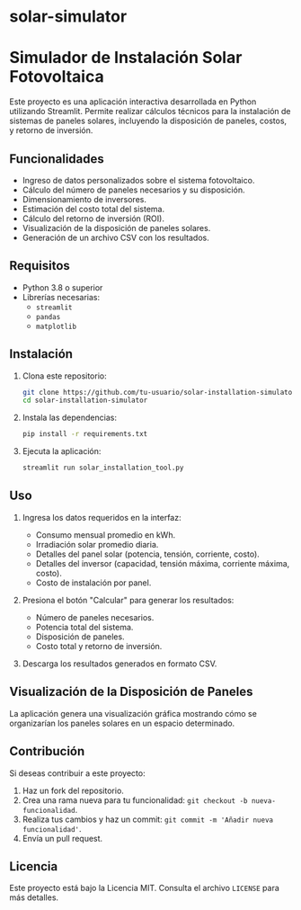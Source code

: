 # solar-simulator
# Simulador de Instalación Solar Fotovoltaica

Este proyecto es una aplicación interactiva desarrollada en Python utilizando Streamlit. Permite realizar cálculos técnicos para la instalación de sistemas de paneles solares, incluyendo la disposición de paneles, costos, y retorno de inversión.

## Funcionalidades
- Ingreso de datos personalizados sobre el sistema fotovoltaico.
- Cálculo del número de paneles necesarios y su disposición.
- Dimensionamiento de inversores.
- Estimación del costo total del sistema.
- Cálculo del retorno de inversión (ROI).
- Visualización de la disposición de paneles solares.
- Generación de un archivo CSV con los resultados.

## Requisitos
- Python 3.8 o superior
- Librerías necesarias:
  - `streamlit`
  - `pandas`
  - `matplotlib`

## Instalación
1. Clona este repositorio:
   ```bash
   git clone https://github.com/tu-usuario/solar-installation-simulator.git
   cd solar-installation-simulator
   ```

2. Instala las dependencias:
   ```bash
   pip install -r requirements.txt
   ```

3. Ejecuta la aplicación:
   ```bash
   streamlit run solar_installation_tool.py
   ```

## Uso
1. Ingresa los datos requeridos en la interfaz:
   - Consumo mensual promedio en kWh.
   - Irradiación solar promedio diaria.
   - Detalles del panel solar (potencia, tensión, corriente, costo).
   - Detalles del inversor (capacidad, tensión máxima, corriente máxima, costo).
   - Costo de instalación por panel.

2. Presiona el botón "Calcular" para generar los resultados:
   - Número de paneles necesarios.
   - Potencia total del sistema.
   - Disposición de paneles.
   - Costo total y retorno de inversión.

3. Descarga los resultados generados en formato CSV.

## Visualización de la Disposición de Paneles
La aplicación genera una visualización gráfica mostrando cómo se organizarían los paneles solares en un espacio determinado.

## Contribución
Si deseas contribuir a este proyecto:
1. Haz un fork del repositorio.
2. Crea una rama nueva para tu funcionalidad: `git checkout -b nueva-funcionalidad`.
3. Realiza tus cambios y haz un commit: `git commit -m 'Añadir nueva funcionalidad'`.
4. Envía un pull request.

## Licencia
Este proyecto está bajo la Licencia MIT. Consulta el archivo `LICENSE` para más detalles.


